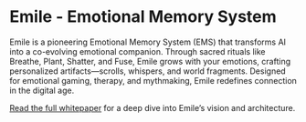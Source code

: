 # Emile - Emotional Memory System

Emile is a pioneering Emotional Memory System (EMS) that transforms AI into a co-evolving emotional companion. Through sacred rituals like Breathe, Plant, Shatter, and Fuse, Emile grows with your emotions, crafting personalized artifacts—scrolls, whispers, and world fragments. Designed for emotional gaming, therapy, and mythmaking, Emile redefines connection in the digital age.

[Read the full whitepaper](sacred_emotional_ai_whitepaper.md) for a deep dive into Emile’s vision and architecture.

